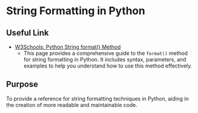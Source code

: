 # String Formatting in Python

## Useful Link

- [W3Schools: Python String format() Method](https://www.w3schools.com/python/ref_string_format.asp)
  - This page provides a comprehensive guide to the `format()` method for string formatting in Python. It includes syntax, parameters, and examples to help you understand how to use this method effectively.

## Purpose

To provide a reference for string formatting techniques in Python, aiding in the creation of more readable and maintainable code.
